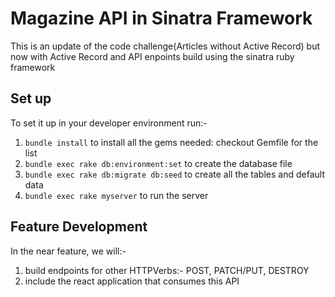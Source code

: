 # Magazine API in Sinatra Framework
This is an update of the code challenge(Articles without Active Record) but now with Active Record and API enpoints build using the sinatra ruby framework

## Set up
To set it up in your developer environment run:-
1. `bundle install` to install all the gems needed: checkout Gemfile for the list
2. `bundle exec rake db:environment:set` to create the database file
2. `bundle exec rake db:migrate db:seed` to create all the tables and default data
3. `bundle exec rake myserver` to run the server

## Feature Development
In the near feature, we will:-
1. build endpoints for other HTTPVerbs:- POST, PATCH/PUT, DESTROY
2. include the react application that consumes this API